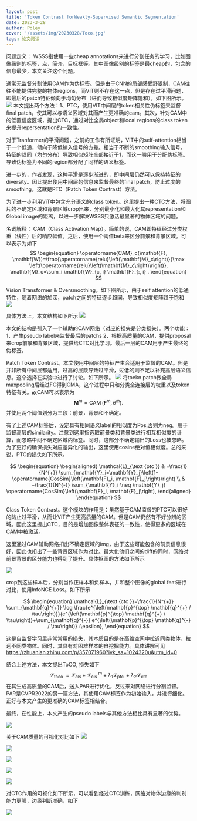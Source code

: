 ```yaml
---
layout: post
title: 'Token Contrast forWeakly-Supervised Semantic Segmentation'
date: 2023-3-28
author: Poley
cover: '/assets/img/20230328/Toco.jpg'
tags: 论文阅读  
---
```


问题定义： WSSS指使用一些cheap annotations来进行分割任务的学习，比如图像级别的标签，点，简介，目标框等。其中图像级别的标签是最cheap的，包含的信息最少，本文关注这个问题。

通常无监督分割使用CAM作为伪标签。但是由于CNN的局部感受野限制，CAM往往不能提供完整的物体regions，而VIT则不存在这一点，但是存在过平滑问题，即最后的patch特征倾向于均匀分布（进而导致相似度矩阵饱和）。如下图所示。
![](/assets/img/20230328/TocoF1.jpg)
本文提出两个方法：1、PTC，使用VIT中间层的token相关性伪标签来监督final patch，使其可以与语义区域对其而产生更准确的cam。其次，针对CAM中的低置信度区域，提出CTC，通过对比全局object和local regions的class token来提升repersentation的一致性。

对于Tranformer的平滑问题，之前的工作有所证明，ViT中的self-attention相当于一个低通，倾向于降低输入信号的方差。相当于不断的smoothing输入信号。 
特征的趋同（均匀分布）导致相似矩阵全部接近于1，而这一般用于分配伪标签。导致伪标签为不同的region都分配了同样的语义标签。

进一步的，作者发现，这种平滑是逐步渐进的，即中间层仍然可以保持特征的diversity。因此提出使用中间层的信息来监督最终的final patch，防止过度的smoothing。这就是PTC（Patch Token Contrast）方法。

为了进一步利用ViT中包含充分语义的class token。这里提出一种CTC方法，将图片的不确定区域和背景区域crop出来，分别最小化和最大化其representation和Global image的距离，以进一步解决WSSS只激活最显著的物体区域的问题。


名词解释： CAM（Class Activation Map）。简单的说，CAM即特征经过分类权重（线性）后的响应幅值。之后，使用一个阈值beta来区分前景和背景区域。可以表示为如下
$$
\begin{equation}
\operatorname{CAM}_c(\mathbf{F}, \mathbf{W})=\frac{\operatorname{relu}\left(\mathbf{M}_c\right)}{\max \left(\operatorname{relu}\left(\mathbf{M}_c\right)\right)}, \mathbf{M}_c=\sum_i \mathbf{W}_{c, i} \mathbf{F}_{:, i} .
\end{equation}
$$

Vision Transformer & Oversmoothing。如下图所示，由于self attention的低通特性，随着网络的加深，patch之间的特征逐步趋同，导致相似度矩阵趋于饱和
![](/assets/img/20230328/TocoF2.jpg)

具体方法上，本文结构如下所示
![](/assets/img/20230328/TocoF3.jpg)

本文的结构是引入了一个辅助的CAM网络（对应的损失是分类损失）。两个功能：1、产生pseudo label来监督最后的patchs 2、根据高质量的CAM，提供proposal来crop前景和背景区域，提供给CTC对比学习。最后一层的CAM用于产生最终的伪标签。

Patch Token Contrast。本文使用中间层的特征产生合适用于监督的CAM。但是并非所有中间层都适用，过高的层数导致过平滑，过低的则不足以补充高层语义信息。这个选择在实验中进行了讨论。如下所示。
![](/assets/img/20230328/TocoT5a.jpg)
将toekn patch做全局maxpooling后经过FC得到CMA，这个过程中只和分类全连接层的权重以及token特征有关。故CAM可以表示为
$$
\begin{equation}
\mathbf{M}^m=\operatorname{CAM}\left(\mathbf{F}^m, \theta^m\right) .
\end{equation}
$$
并使用两个阈值划分为三段：前景，背景和不确定。

有了上述CAM标签后，设定具有相同语义label的相似度为Pos,否则为neg。用于监督高层的similarity。注意到这里指选取前景类和背景类进行相互相似度的计算，而忽略中间不确定区域内标签。同时，这部分不确定输出的Loss也被忽略。为了更好的确保损失对应差异化的输出，这里使用cosine绝对值相似度。总的来说，PTC的损失如下所示。

$$
\begin{equation}
\begin{aligned}
\mathcal{L}_{\text {ptc }} & =\frac{1}{N^{+}} \sum_{\mathbf{Y}_i=\mathbf{Y}_j}\left(1-\operatorname{CosSim}\left(\mathbf{F}_i, \mathbf{F}_j\right)\right) \\
& +\frac{1}{N^{-}} \sum_{\mathbf{Y}_i \neq \mathbf{Y}_j} \operatorname{CosSim}\left(\mathbf{F}_i, \mathbf{F}_j\right),
\end{aligned}
\end{equation}
$$


Class Token Contrast。这个模块的作用是：虽然基于CAM监督的PTC可以很好的防止过平滑，从而让ViT产生更高质量的CAM。但是CAM仍然有不好分辨的区域。因此这里提出CTC，目的是增加图像整体表征的一致性，使得更多的区域在CAM中被激活。

这里通过CAM辅助网络扣出不确定区域的img，由于这些可能包含的前景信息很好，因此也扣出了一些背景区域作为对比。最大化他们之间的diff的同时，网络对前景背景的区分能力也得到了提升。具体抠图的方法如下所示

![](/assets/img/20230328/TocoF4.jpg)

crop到这些样本后，分别当作正样本和负样本，并和整个图像的global feat进行对比，使用InfoNCE Loss。如下所示

$$
\begin{equation}
\mathcal{L}_{\text {ctc }}=\frac{1}{N^{+}} \sum_{\mathbf{q}^{+}} \log \frac{e^{\left(\mathbf{p}^{\top} \mathbf{q}^{+} / \tau\right)}}{e^{\left(\mathbf{p}^{\top} \mathbf{q}^{+} / \tau\right)}+\sum_{\mathbf{q}^{-}} e^{\left(\mathbf{p}^{\top} \mathbf{q}^{-} / \tau\right)}+\epsilon},
\end{equation}
$$

这是自监督学习里非常常用的损失，其本质目的是在高维空间中拉近同类物体，拉远不同类物体。同时，其具有对困难样本的自挖掘能力。具体讲解可见 https://zhuanlan.zhihu.com/p/357071960?ivk_sa=1024320u&utm_id=0

结合上述方法，本文提出ToCO, 损失如下
$$
\begin{equation}
\mathcal{L}_{\text {toco }}=\mathcal{L}_{c l s}+\mathcal{L}_{\text {cls }}^m+\lambda_1 \mathcal{L}_{\text {ptc }}+\lambda_2 \mathcal{L}_{\text {ctc }}
\end{equation}
$$
在其生成高质量的CAM后，送入PAR进行优化，反过来对网络进行分割监督。PAR是CVPR2022的另一篇方法，其使用CAM标签作为初始输入，并进行细化。正好与本文产生的更准确的CAM标签相结合。

最终，在性能上，本文产生的pseudo labels与其他方法相比具有显著的优势。

![](/assets/img/20230328/TocoT1.jpg)

关于CAM质量的可视化对比如下
![](/assets/img/20230328/TocoF5.jpg)



![](/assets/img/20230328/TocoT2.jpg)

![](/assets/img/20230328/TocoT3.jpg)

![](/assets/img/20230328/TocoT4.jpg)

![](/assets/img/20230328/TocoT5.jpg)

对CTC作用的可视化如下所示，可以看到经过CTC训练，网络对物体边缘的判别能力更强，边缘判断准确，如下

![](/assets/img/20230328/TocoF7.jpg)